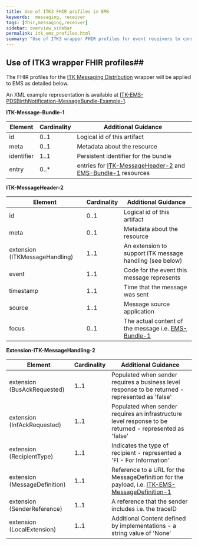 ```yaml
---
title: Use of ITK3 FHIR profiles in EMS
keywords:  messaging, receiver
tags: [fhir,messaging,receiver]
sidebar: overview_sidebar
permalink: itk_ems_profiles.html
summary: "Use of ITK3 wrapper FHIR profiles for event receivers to consume events published by the EMS"
---
```


## Use of ITK3 wrapper FHIR profiles##

The FHIR profiles for the [ITK Messaging Distribution](https://developer.nhs.uk/apis/itk3messagedistribution) wrapper will be applied to EMS as detailed below.

An XML example representation is available at [ITK-EMS-PDSBirthNotification-MessageBundle-Example-1](https://fhir.nhs.uk/STU3/Examples/ITK-EMS-PDSBirthNotification-MessageBundle-Example-1.xml).

**ITK-Message-Bundle-1**

| Element | Cardinality | Additional Guidance |
| --- | --- | --- |
| id | 0..1 | Logical id of this artifact |
| meta | 0..1 | Metadata about the resource |
| identifier | 1..1 | Persistent identifier for the bundle |
| entry | 0..* | entries for [ITK-MessageHeader-2](https://fhir.nhs.uk/STU3/StructureDefinition/ITK-MessageHeader-2) and [EMS-Bundle-1](https://fhir.nhs.uk/STU3/StructureDefinition/EMS-Bundle-1) resources|

**ITK-MessageHeader-2**

| Element | Cardinality | Additional Guidance |
| --- | --- | --- |
| id | 0..1 | Logical id of this artifact |
| meta | 0..1 | Metadata about the resource |
| extension (ITKMessageHandling) | 1..1 | An extension to support ITK message handling (see below) |
| event | 1..1 | Code for the event this message represents |
| timestamp | 1..1 | Time that the message was sent |
| source | 1..1 | Message source application |
| focus | 0..1 | The actual content of the message i.e. [EMS-Bundle-1](https://fhir.nhs.uk/STU3/StructureDefinition/EMS-Bundle-1) |

**Extension-ITK-MessageHandling-2**

| Element | Cardinality | Additional Guidance |
| --- | --- | --- |
| extension (BusAckRequested) | 1..1 | Populated when sender requires a business level response to be returned - represented as 'false'|
| extension (InfAckRequested) | 1..1 | Populated when sender requires an infrastructure level response to be returned - represented as 'false' |
| extension (RecipientType) | 1..1 | Indicates the type of recipient - represented a 'FI - For Information' |
| extension (MessageDefinition) | 1..1 | Reference to a URL for the MessageDefinition for the payload, i.e. [ITK-EMS-MessageDefinition-1](https://fhir.nhs.uk/STU3/MessageDefinition/ITK-EMS-MessageDefinition-1) |
| extension (SenderReference) | 1..1 | A reference that the sender includes i.e. the traceID |
| extension (LocalExtension) | 1..1 | Additional Content defined by implementations - a string value of 'None'|